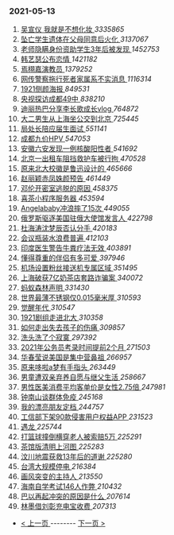 ### 2021-05-13 
1. [ 吴宣仪 我就是不想化妆 ](https://s.weibo.com/weibo?q=%E5%90%B4%E5%AE%A3%E4%BB%AA%20%E6%88%91%E5%B0%B1%E6%98%AF%E4%B8%8D%E6%83%B3%E5%8C%96%E5%A6%86&Refer=top) *3335865*
1. [ 坠亡学生遗体在父母同意后火化 ](https://s.weibo.com/weibo?q=%23%E5%9D%A0%E4%BA%A1%E5%AD%A6%E7%94%9F%E9%81%97%E4%BD%93%E5%9C%A8%E7%88%B6%E6%AF%8D%E5%90%8C%E6%84%8F%E5%90%8E%E7%81%AB%E5%8C%96%23&Refer=top) *3137067*
1. [ 老师隐瞒身份资助学生3年后被发现 ](https://s.weibo.com/weibo?q=%23%E8%80%81%E5%B8%88%E9%9A%90%E7%9E%92%E8%BA%AB%E4%BB%BD%E8%B5%84%E5%8A%A9%E5%AD%A6%E7%94%9F3%E5%B9%B4%E5%90%8E%E8%A2%AB%E5%8F%91%E7%8E%B0%23&Refer=top) *1452753*
1. [ 韩艺瑟公布恋情 ](https://s.weibo.com/weibo?q=%23%E9%9F%A9%E8%89%BA%E7%91%9F%E5%85%AC%E5%B8%83%E6%81%8B%E6%83%85%23&Refer=top) *1421182*
1. [ 焉栩嘉演教员 ](https://s.weibo.com/weibo?q=%23%E7%84%89%E6%A0%A9%E5%98%89%E6%BC%94%E6%95%99%E5%91%98%23&Refer=top) *1379252*
1. [ 网传警察拖行死者家属系不实消息 ](https://s.weibo.com/weibo?q=%23%E7%BD%91%E4%BC%A0%E8%AD%A6%E5%AF%9F%E6%8B%96%E8%A1%8C%E6%AD%BB%E8%80%85%E5%AE%B6%E5%B1%9E%E7%B3%BB%E4%B8%8D%E5%AE%9E%E6%B6%88%E6%81%AF%23&Refer=top) *1116314*
1. [ 1921侧颜海报 ](https://s.weibo.com/weibo?q=%231921%E4%BE%A7%E9%A2%9C%E6%B5%B7%E6%8A%A5%23&Refer=top) *849531*
1. [ 央视探访成都49中 ](https://s.weibo.com/weibo?q=%23%E5%A4%AE%E8%A7%86%E6%8E%A2%E8%AE%BF%E6%88%90%E9%83%BD49%E4%B8%AD%23&Refer=top) *838210*
1. [ 迪丽热巴分享李长歌成长vlog ](https://s.weibo.com/weibo?q=%23%E8%BF%AA%E4%B8%BD%E7%83%AD%E5%B7%B4%E5%88%86%E4%BA%AB%E6%9D%8E%E9%95%BF%E6%AD%8C%E6%88%90%E9%95%BFvlog%23&Refer=top) *764872*
1. [ 大二男生从上海坐公交到北京 ](https://s.weibo.com/weibo?q=%23%E5%A4%A7%E4%BA%8C%E7%94%B7%E7%94%9F%E4%BB%8E%E4%B8%8A%E6%B5%B7%E5%9D%90%E5%85%AC%E4%BA%A4%E5%88%B0%E5%8C%97%E4%BA%AC%23&Refer=top) *725445*
1. [ 局处长陪应届生面试 ](https://s.weibo.com/weibo?q=%23%E5%B1%80%E5%A4%84%E9%95%BF%E9%99%AA%E5%BA%94%E5%B1%8A%E7%94%9F%E9%9D%A2%E8%AF%95%23&Refer=top) *551141*
1. [ 成都九价HPV ](https://s.weibo.com/weibo?q=%E6%88%90%E9%83%BD%E4%B9%9D%E4%BB%B7HPV&Refer=top) *547053*
1. [ 安徽六安发现一例核酸阳性者 ](https://s.weibo.com/weibo?q=%23%E5%AE%89%E5%BE%BD%E5%85%AD%E5%AE%89%E5%8F%91%E7%8E%B0%E4%B8%80%E4%BE%8B%E6%A0%B8%E9%85%B8%E9%98%B3%E6%80%A7%E8%80%85%23&Refer=top) *541692*
1. [ 北京一出租车阻挡救护车被行拘 ](https://s.weibo.com/weibo?q=%23%E5%8C%97%E4%BA%AC%E4%B8%80%E5%87%BA%E7%A7%9F%E8%BD%A6%E9%98%BB%E6%8C%A1%E6%95%91%E6%8A%A4%E8%BD%A6%E8%A2%AB%E8%A1%8C%E6%8B%98%23&Refer=top) *470528*
1. [ 原来北大校徽是鲁迅设计的 ](https://s.weibo.com/weibo?q=%23%E5%8E%9F%E6%9D%A5%E5%8C%97%E5%A4%A7%E6%A0%A1%E5%BE%BD%E6%98%AF%E9%B2%81%E8%BF%85%E8%AE%BE%E8%AE%A1%E7%9A%84%23&Refer=top) *465666*
1. [ 赵丽颖赤凤姝颜预告 ](https://s.weibo.com/weibo?q=%23%E8%B5%B5%E4%B8%BD%E9%A2%96%E8%B5%A4%E5%87%A4%E5%A7%9D%E9%A2%9C%E9%A2%84%E5%91%8A%23&Refer=top) *461449*
1. [ 邓伦开密室逃脱的原因 ](https://s.weibo.com/weibo?q=%23%E9%82%93%E4%BC%A6%E5%BC%80%E5%AF%86%E5%AE%A4%E9%80%83%E8%84%B1%E7%9A%84%E5%8E%9F%E5%9B%A0%23&Refer=top) *458375*
1. [ 喜茶小程序服务器 ](https://s.weibo.com/weibo?q=%E5%96%9C%E8%8C%B6%E5%B0%8F%E7%A8%8B%E5%BA%8F%E6%9C%8D%E5%8A%A1%E5%99%A8&Refer=top) *453594*
1. [ Angelababy冲浪摔了15次 ](https://s.weibo.com/weibo?q=%23Angelababy%E5%86%B2%E6%B5%AA%E6%91%94%E4%BA%8615%E6%AC%A1%23&Refer=top) *449055*
1. [ 俄罗斯驱逐美国驻俄大使馆发言人 ](https://s.weibo.com/weibo?q=%23%E4%BF%84%E7%BD%97%E6%96%AF%E9%A9%B1%E9%80%90%E7%BE%8E%E5%9B%BD%E9%A9%BB%E4%BF%84%E5%A4%A7%E4%BD%BF%E9%A6%86%E5%8F%91%E8%A8%80%E4%BA%BA%23&Refer=top) *422798*
1. [ 杜海涛沈梦辰否认分手 ](https://s.weibo.com/weibo?q=%23%E6%9D%9C%E6%B5%B7%E6%B6%9B%E6%B2%88%E6%A2%A6%E8%BE%B0%E5%90%A6%E8%AE%A4%E5%88%86%E6%89%8B%23&Refer=top) *420183*
1. [ 会议瓶装水浪费普遍 ](https://s.weibo.com/weibo?q=%23%E4%BC%9A%E8%AE%AE%E7%93%B6%E8%A3%85%E6%B0%B4%E6%B5%AA%E8%B4%B9%E6%99%AE%E9%81%8D%23&Refer=top) *412103*
1. [ 印度医生警告牛粪疗法无效 ](https://s.weibo.com/weibo?q=%23%E5%8D%B0%E5%BA%A6%E5%8C%BB%E7%94%9F%E8%AD%A6%E5%91%8A%E7%89%9B%E7%B2%AA%E7%96%97%E6%B3%95%E6%97%A0%E6%95%88%23&Refer=top) *403891*
1. [ 懂得尊重的伴侣有多可爱 ](https://s.weibo.com/weibo?q=%23%E6%87%82%E5%BE%97%E5%B0%8A%E9%87%8D%E7%9A%84%E4%BC%B4%E4%BE%A3%E6%9C%89%E5%A4%9A%E5%8F%AF%E7%88%B1%23&Refer=top) *397946*
1. [ 机场设置粉丝接送机专属区域 ](https://s.weibo.com/weibo?q=%23%E6%9C%BA%E5%9C%BA%E8%AE%BE%E7%BD%AE%E7%B2%89%E4%B8%9D%E6%8E%A5%E9%80%81%E6%9C%BA%E4%B8%93%E5%B1%9E%E5%8C%BA%E5%9F%9F%23&Refer=top) *351495*
1. [ 上海破获7亿奶茶店套路诈骗案 ](https://s.weibo.com/weibo?q=%23%E4%B8%8A%E6%B5%B7%E7%A0%B4%E8%8E%B77%E4%BA%BF%E5%A5%B6%E8%8C%B6%E5%BA%97%E5%A5%97%E8%B7%AF%E8%AF%88%E9%AA%97%E6%A1%88%23&Refer=top) *340072*
1. [ 蚂蚁森林声明 ](https://s.weibo.com/weibo?q=%23%E8%9A%82%E8%9A%81%E6%A3%AE%E6%9E%97%E5%A3%B0%E6%98%8E%23&Refer=top) *331430*
1. [ 世界最薄不锈钢仅0.015毫米厚 ](https://s.weibo.com/weibo?q=%23%E4%B8%96%E7%95%8C%E6%9C%80%E8%96%84%E4%B8%8D%E9%94%88%E9%92%A2%E4%BB%850.015%E6%AF%AB%E7%B1%B3%E5%8E%9A%23&Refer=top) *310593*
1. [ 觉醒年代 ](https://s.weibo.com/weibo?q=%E8%A7%89%E9%86%92%E5%B9%B4%E4%BB%A3&Refer=top) *310547*
1. [ 1921剧组走进北大 ](https://s.weibo.com/weibo?q=%231921%E5%89%A7%E7%BB%84%E8%B5%B0%E8%BF%9B%E5%8C%97%E5%A4%A7%23&Refer=top) *310358*
1. [ 如何走出失去孩子的伤痛 ](https://s.weibo.com/weibo?q=%23%E5%A6%82%E4%BD%95%E8%B5%B0%E5%87%BA%E5%A4%B1%E5%8E%BB%E5%AD%A9%E5%AD%90%E7%9A%84%E4%BC%A4%E7%97%9B%23&Refer=top) *309857*
1. [ 洗头洗了个寂寞 ](https://s.weibo.com/weibo?q=%23%E6%B4%97%E5%A4%B4%E6%B4%97%E4%BA%86%E4%B8%AA%E5%AF%82%E5%AF%9E%23&Refer=top) *297392*
1. [ 2021年公务员考录时间提前2个月 ](https://s.weibo.com/weibo?q=%232021%E5%B9%B4%E5%85%AC%E5%8A%A1%E5%91%98%E8%80%83%E5%BD%95%E6%97%B6%E9%97%B4%E6%8F%90%E5%89%8D2%E4%B8%AA%E6%9C%88%23&Refer=top) *271503*
1. [ 华春莹说美国是集中营鼻祖 ](https://s.weibo.com/weibo?q=%23%E5%8D%8E%E6%98%A5%E8%8E%B9%E8%AF%B4%E7%BE%8E%E5%9B%BD%E6%98%AF%E9%9B%86%E4%B8%AD%E8%90%A5%E9%BC%BB%E7%A5%96%23&Refer=top) *266957*
1. [ 原来哆啦a梦有手指头 ](https://s.weibo.com/weibo?q=%23%E5%8E%9F%E6%9D%A5%E5%93%86%E5%95%A6a%E6%A2%A6%E6%9C%89%E6%89%8B%E6%8C%87%E5%A4%B4%23&Refer=top) *263449*
1. [ 男童遭双亲弃养自愿与继父生活 ](https://s.weibo.com/weibo?q=%23%E7%94%B7%E7%AB%A5%E9%81%AD%E5%8F%8C%E4%BA%B2%E5%BC%83%E5%85%BB%E8%87%AA%E6%84%BF%E4%B8%8E%E7%BB%A7%E7%88%B6%E7%94%9F%E6%B4%BB%23&Refer=top) *258667*
1. [ 男性医美消费平均客单价是女性2.75倍 ](https://s.weibo.com/weibo?q=%23%E7%94%B7%E6%80%A7%E5%8C%BB%E7%BE%8E%E6%B6%88%E8%B4%B9%E5%B9%B3%E5%9D%87%E5%AE%A2%E5%8D%95%E4%BB%B7%E6%98%AF%E5%A5%B3%E6%80%A72.75%E5%80%8D%23&Refer=top) *247981*
1. [ 钟南山谈群体免疫 ](https://s.weibo.com/weibo?q=%23%E9%92%9F%E5%8D%97%E5%B1%B1%E8%B0%88%E7%BE%A4%E4%BD%93%E5%85%8D%E7%96%AB%23&Refer=top) *245168*
1. [ 我的漂亮朋友定档 ](https://s.weibo.com/weibo?q=%23%E6%88%91%E7%9A%84%E6%BC%82%E4%BA%AE%E6%9C%8B%E5%8F%8B%E5%AE%9A%E6%A1%A3%23&Refer=top) *244757*
1. [ 工信部下架90款侵害用户权益APP ](https://s.weibo.com/weibo?q=%23%E5%B7%A5%E4%BF%A1%E9%83%A8%E4%B8%8B%E6%9E%B690%E6%AC%BE%E4%BE%B5%E5%AE%B3%E7%94%A8%E6%88%B7%E6%9D%83%E7%9B%8AAPP%23&Refer=top) *231523*
1. [ 遇龙 ](https://s.weibo.com/weibo?q=%E9%81%87%E9%BE%99&Refer=top) *225744*
1. [ 打篮球撞倒横穿老人被索赔5万 ](https://s.weibo.com/weibo?q=%23%E6%89%93%E7%AF%AE%E7%90%83%E6%92%9E%E5%80%92%E6%A8%AA%E7%A9%BF%E8%80%81%E4%BA%BA%E8%A2%AB%E7%B4%A2%E8%B5%945%E4%B8%87%23&Refer=top) *225291*
1. [ 茶馆版清明上河图 ](https://s.weibo.com/weibo?q=%23%E8%8C%B6%E9%A6%86%E7%89%88%E6%B8%85%E6%98%8E%E4%B8%8A%E6%B2%B3%E5%9B%BE%23&Refer=top) *225283*
1. [ 汶川地震获救13年后的道谢 ](https://s.weibo.com/weibo?q=%23%E6%B1%B6%E5%B7%9D%E5%9C%B0%E9%9C%87%E8%8E%B7%E6%95%9113%E5%B9%B4%E5%90%8E%E7%9A%84%E9%81%93%E8%B0%A2%23&Refer=top) *225280*
1. [ 台湾大规模停电 ](https://s.weibo.com/weibo?q=%E5%8F%B0%E6%B9%BE%E5%A4%A7%E8%A7%84%E6%A8%A1%E5%81%9C%E7%94%B5&Refer=top) *216384*
1. [ 画风突变的主持人 ](https://s.weibo.com/weibo?q=%23%E7%94%BB%E9%A3%8E%E7%AA%81%E5%8F%98%E7%9A%84%E4%B8%BB%E6%8C%81%E4%BA%BA%23&Refer=top) *213550*
1. [ 海南自学考试146人作弊 ](https://s.weibo.com/weibo?q=%23%E6%B5%B7%E5%8D%97%E8%87%AA%E5%AD%A6%E8%80%83%E8%AF%95146%E4%BA%BA%E4%BD%9C%E5%BC%8A%23&Refer=top) *210432*
1. [ 巴以再起冲突的原因是什么 ](https://s.weibo.com/weibo?q=%23%E5%B7%B4%E4%BB%A5%E5%86%8D%E8%B5%B7%E5%86%B2%E7%AA%81%E7%9A%84%E5%8E%9F%E5%9B%A0%E6%98%AF%E4%BB%80%E4%B9%88%23&Refer=top) *207614*
1. [ 林墨借刘彰充电宝收费 ](https://s.weibo.com/weibo?q=%23%E6%9E%97%E5%A2%A8%E5%80%9F%E5%88%98%E5%BD%B0%E5%85%85%E7%94%B5%E5%AE%9D%E6%94%B6%E8%B4%B9%23&Refer=top) *207313* 

- [ < 上一页 ](https://github.com/able8/weibo-hot-record/blob/master/2021-05-12.md) -------- [ 下一页 > ](https://github.com/able8/weibo-hot-record/blob/master/2021-05-14.md)